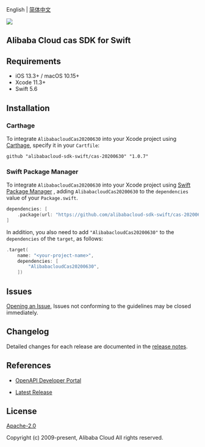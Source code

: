 English | [简体中文](README-CN.md)

![](https://aliyunsdk-pages.alicdn.com/icons/AlibabaCloud.svg)

## Alibaba Cloud cas SDK for Swift

## Requirements

- iOS 13.3+ / macOS 10.15+
- Xcode 11.3+
- Swift 5.6

## Installation

### Carthage

To integrate `AlibabacloudCas20200630` into your Xcode project using [Carthage](https://github.com/Carthage/Carthage), specify it in your `Cartfile`:

```ogdl
github "alibabacloud-sdk-swift/cas-20200630" "1.0.7"
```

### Swift Package Manager

To integrate `AlibabacloudCas20200630` into your Xcode project using [Swift Package Manager](https://swift.org/package-manager/) , adding `AlibabacloudCas20200630` to the `dependencies` value of your `Package.swift`.

```swift
dependencies: [
    .package(url: "https://github.com/alibabacloud-sdk-swift/cas-20200630.git", from: "1.0.7")
]
```

In addition, you also need to add `"AlibabacloudCas20200630"` to the `dependencies` of the `target`, as follows:

```swift
.target(
    name: "<your-project-name>",
    dependencies: [
        "AlibabacloudCas20200630",
    ])
```

## Issues

[Opening an Issue](https://github.com/alibabacloud-sdk-swift/cas-20200630/issues/new), Issues not conforming to the guidelines may be closed immediately.

## Changelog

Detailed changes for each release are documented in the [release notes](./ChangeLog.txt).

## References

* [OpenAPI Developer Portal](https://next.api.alibabacloud.com/home)
- [Latest Release](https://github.com/alibabacloud-sdk-swift/cas-20200630)

## License

[Apache-2.0](http://www.apache.org/licenses/LICENSE-2.0)

Copyright (c) 2009-present, Alibaba Cloud All rights reserved.
